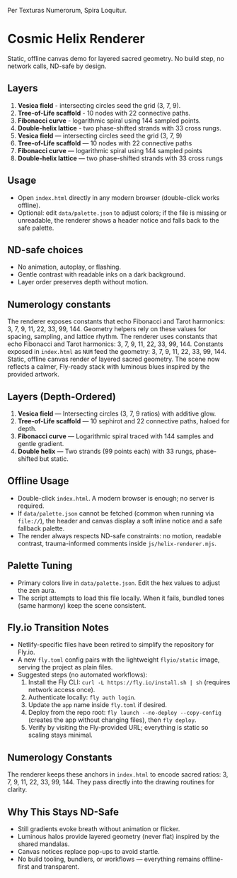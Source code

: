 Per Texturas Numerorum, Spira Loquitur.

# Cosmic Helix Renderer

Static, offline canvas demo for layered sacred geometry. No build step, no network calls, ND-safe by design.

## Layers
1. **Vesica field** - intersecting circles seed the grid (3, 7, 9).
2. **Tree-of-Life scaffold** - 10 nodes with 22 connective paths.
3. **Fibonacci curve** - logarithmic spiral using 144 sampled points.
4. **Double-helix lattice** - two phase-shifted strands with 33 cross rungs.
1. **Vesica field** — intersecting circles seed the grid (3, 7, 9)
2. **Tree-of-Life scaffold** — 10 nodes with 22 connective paths
3. **Fibonacci curve** — logarithmic spiral using 144 sampled points
4. **Double-helix lattice** — two phase-shifted strands with 33 cross rungs

## Usage
- Open `index.html` directly in any modern browser (double-click works offline).
- Optional: edit `data/palette.json` to adjust colors; if the file is missing or unreadable, the renderer shows a header notice and falls back to the safe palette.

## ND-safe choices
- No animation, autoplay, or flashing.
- Gentle contrast with readable inks on a dark background.
- Layer order preserves depth without motion.

## Numerology constants
The renderer exposes constants that echo Fibonacci and Tarot harmonics: 3, 7, 9, 11, 22, 33, 99, 144. Geometry helpers rely on these values for spacing, sampling, and lattice rhythm.
The renderer uses constants that echo Fibonacci and Tarot harmonics: 3, 7, 9, 11, 22, 33, 99, 144.
Constants exposed in `index.html` as `NUM` feed the geometry: 3, 7, 9, 11, 22, 33, 99, 144.
Static, offline canvas render of layered sacred geometry. The scene now reflects a calmer, Fly-ready stack with luminous blues inspired by the provided artwork.

## Layers (Depth-Ordered)
1. **Vesica field** — Intersecting circles (3, 7, 9 ratios) with additive glow.
2. **Tree-of-Life scaffold** — 10 sephirot and 22 connective paths, haloed for depth.
3. **Fibonacci curve** — Logarithmic spiral traced with 144 samples and gentle gradient.
4. **Double helix** — Two strands (99 points each) with 33 rungs, phase-shifted but static.

## Offline Usage
- Double-click `index.html`. A modern browser is enough; no server is required.
- If `data/palette.json` cannot be fetched (common when running via `file://`), the header and canvas display a soft inline notice and a safe fallback palette.
- The render always respects ND-safe constraints: no motion, readable contrast, trauma-informed comments inside `js/helix-renderer.mjs`.

## Palette Tuning
- Primary colors live in `data/palette.json`. Edit the hex values to adjust the zen aura.
- The script attempts to load this file locally. When it fails, bundled tones (same harmony) keep the scene consistent.

## Fly.io Transition Notes
- Netlify-specific files have been retired to simplify the repository for Fly.io.
- A new `fly.toml` config pairs with the lightweight `flyio/static` image, serving the project as plain files.
- Suggested steps (no automated workflows):
  1. Install the Fly CLI: `curl -L https://fly.io/install.sh | sh` (requires network access once).
  2. Authenticate locally: `fly auth login`.
  3. Update the `app` name inside `fly.toml` if desired.
  4. Deploy from the repo root: `fly launch --no-deploy --copy-config` (creates the app without changing files), then `fly deploy`.
  5. Verify by visiting the Fly-provided URL; everything is static so scaling stays minimal.

## Numerology Constants
The renderer keeps these anchors in `index.html` to encode sacred ratios: 3, 7, 9, 11, 22, 33, 99, 144. They pass directly into the drawing routines for clarity.

## Why This Stays ND-Safe
- Still gradients evoke breath without animation or flicker.
- Luminous halos provide layered geometry (never flat) inspired by the shared mandalas.
- Canvas notices replace pop-ups to avoid startle.
- No build tooling, bundlers, or workflows — everything remains offline-first and transparent.
